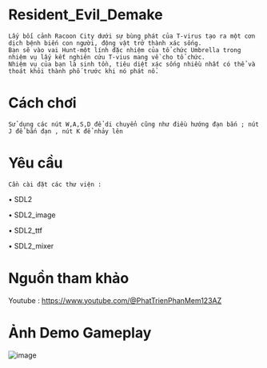 ﻿# Resident_Evil_Demake

    Lấy bối cảnh Racoon City dưới sự bùng phát của T-virus tạo ra một cơn dịch bệnh biến con người, động vật trở thành xác sống.
    Bạn sẽ vào vai Hunt-một lính đặc nhiệm của tổ chức Umbrella trong nhiệm vụ lấy kết nghiên cứu T-vius mang về cho tổ chức.
    Nhiệm vụ của bạn là sinh tồn, tiêu diệt xác sống nhiều nhất có thể và thoát khỏi thành phố trước khi nó phát nổ.

# Cách chơi 
	Sử dụng các nút W,A,S,D để di chuyển cũng như điều hướng đạn bắn ; nút J để bắn đạn , nút K để nhảy lên 
# Yêu cầu
	Cần cài đặt các thư viện : 
• SDL2

• SDL2_image

• SDL2_ttf

• SDL2_mixer
# Nguồn tham khảo
Youtube : https://www.youtube.com/@PhatTrienPhanMem123AZ
# Ảnh Demo Gameplay
![image](https://user-images.githubusercontent.com/113539125/230767441-9a349650-179c-4d2e-b623-d661514dd851.png)

	
	
  
